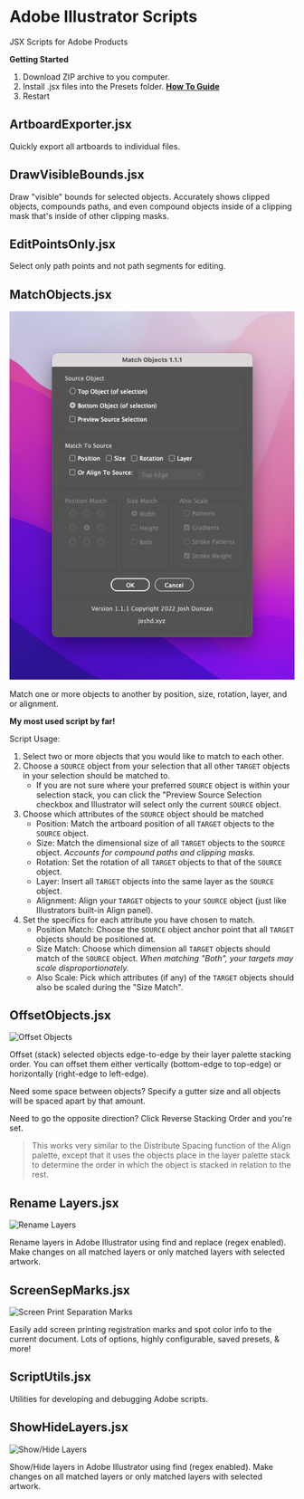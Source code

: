 # Adobe Illustrator Scripts

JSX Scripts for Adobe Products

**Getting Started**

1. Download ZIP archive to you computer.
2. Install .jsx files into the Presets folder. **[How To Guide](https://www.marspremedia.com/software/how-to-adobe-cc)**
3. Restart

## ArtboardExporter.jsx

Quickly export all artboards to individual files.

## DrawVisibleBounds.jsx

Draw "visible" bounds for selected objects. Accurately shows clipped objects, compounds paths, and even compound objects inside of a clipping mask that's inside of other clipping masks.

## EditPointsOnly.jsx

Select only path points and not path segments for editing.

## MatchObjects.jsx

![Match Objects](https://raw.githubusercontent.com/joshbduncan/adobe-scripts/main/files/match-objects-v2.png)

Match one or more objects to another by position, size, rotation, layer, and or alignment.

**My most used script by far!**

Script Usage:

1. Select two or more objects that you would like to match to each other.
2. Choose a `SOURCE` object from your selection that all other `TARGET` objects in your selection should be matched to.
    - If you are not sure where your preferred `SOURCE` object is within your selection stack, you can click the "Preview Source Selection checkbox and Illustrator will select only the current `SOURCE` object.
3. Choose which attributes of the `SOURCE` object should be matched 
    - Position: Match the artboard position of all `TARGET` objects to the `SOURCE` object.
    - Size: Match the dimensional size of all `TARGET` objects to the `SOURCE` object. *Accounts for compound paths and clipping masks.*
    - Rotation: Set the rotation of all `TARGET` objects to that of the `SOURCE` object.
    - Layer: Insert all `TARGET` objects into the same layer as the `SOURCE` object.
    - Alignment: Align your `TARGET` objects to your `SOURCE` object (just like Illustrators built-in Align panel).
4. Set the specifics for each attribute you have chosen to match.
    - Position Match: Choose the `SOURCE` object anchor point that all `TARGET` objects should be positioned at.
    - Size Match: Choose which dimension all `TARGET` objects should match of the `SOURCE` object. *When matching "Both", your targets may scale disproportionately.*
    - Also Scale: Pick which attributes (if any) of the `TARGET` objects should also be scaled during the "Size Match".

## OffsetObjects.jsx

![Offset Objects](https://raw.githubusercontent.com/joshbduncan/adobe-scripts/main/files/offset-objects.png)

Offset (stack) selected objects edge-to-edge by their layer palette stacking order. You can offset them either vertically (bottom-edge to top-edge) or horizontally (right-edge to left-edge).

Need some space between objects? Specify a gutter size and all objects will be spaced apart by that amount.

Need to go the opposite direction? Click Reverse Stacking Order and you're set.

> This works very similar to the Distribute Spacing function of the Align palette, except that it uses the objects place in the layer palette stack to determine the order in which the object is stacked in relation to the rest.

## Rename Layers.jsx

![Rename Layers](https://raw.githubusercontent.com/joshbduncan/adobe-scripts/main/files/rename-layers.png)

Rename layers in Adobe Illustrator using find and replace (regex enabled). Make changes on all matched layers or only matched layers with selected artwork.

## ScreenSepMarks.jsx

![Screen Print Separation Marks](https://raw.githubusercontent.com/joshbduncan/adobe-scripts/main/files/screen-sep-marks.png)

Easily add screen printing registration marks and spot color info to the current document. Lots of options, highly configurable, saved presets, & more!

## ScriptUtils.jsx

Utilities for developing and debugging Adobe scripts.

## ShowHideLayers.jsx

![Show/Hide Layers](https://raw.githubusercontent.com/joshbduncan/adobe-scripts/main/files/show-hide-layers.png)

Show/Hide layers in Adobe Illustrator using find (regex enabled). Make changes on all matched layers or only matched layers with selected artwork.